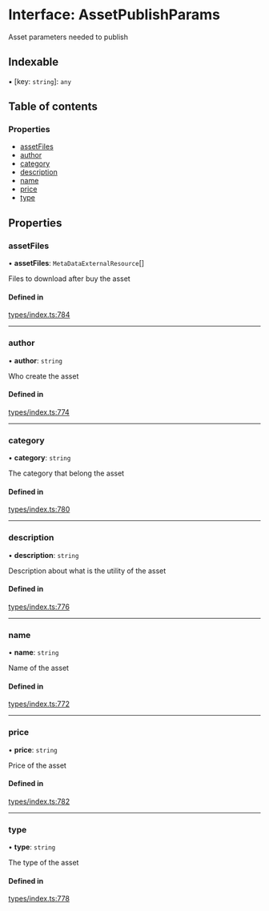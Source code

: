 # Interface: AssetPublishParams

Asset parameters needed to publish

## Indexable

▪ [key: `string`]: `any`

## Table of contents

### Properties

- [assetFiles](AssetPublishParams.md#assetfiles)
- [author](AssetPublishParams.md#author)
- [category](AssetPublishParams.md#category)
- [description](AssetPublishParams.md#description)
- [name](AssetPublishParams.md#name)
- [price](AssetPublishParams.md#price)
- [type](AssetPublishParams.md#type)

## Properties

### assetFiles

• **assetFiles**: `MetaDataExternalResource`[]

Files to download after buy the asset

#### Defined in

[types/index.ts:784](https://github.com/nevermined-io/react-components/blob/f4befd5/catalog/src/types/index.ts#L784)

___

### author

• **author**: `string`

Who create the asset

#### Defined in

[types/index.ts:774](https://github.com/nevermined-io/react-components/blob/f4befd5/catalog/src/types/index.ts#L774)

___

### category

• **category**: `string`

The category that belong the asset

#### Defined in

[types/index.ts:780](https://github.com/nevermined-io/react-components/blob/f4befd5/catalog/src/types/index.ts#L780)

___

### description

• **description**: `string`

Description about what is the utility of the asset

#### Defined in

[types/index.ts:776](https://github.com/nevermined-io/react-components/blob/f4befd5/catalog/src/types/index.ts#L776)

___

### name

• **name**: `string`

Name of the asset

#### Defined in

[types/index.ts:772](https://github.com/nevermined-io/react-components/blob/f4befd5/catalog/src/types/index.ts#L772)

___

### price

• **price**: `string`

Price of the asset

#### Defined in

[types/index.ts:782](https://github.com/nevermined-io/react-components/blob/f4befd5/catalog/src/types/index.ts#L782)

___

### type

• **type**: `string`

The type of the asset

#### Defined in

[types/index.ts:778](https://github.com/nevermined-io/react-components/blob/f4befd5/catalog/src/types/index.ts#L778)
